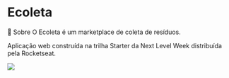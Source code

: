 # Ecoleta

🔖 Sobre
O Ecoleta é um marketplace de coleta de resíduos.

Aplicação web construída na trilha Starter da Next Level Week distribuída pela Rocketseat.

![](https://camo.githubusercontent.com/a3d153262faf551a92186f9cd4d6d30e836578a9/68747470733a2f2f692e696d6775722e636f6d2f7371784c4562782e6a7067)
